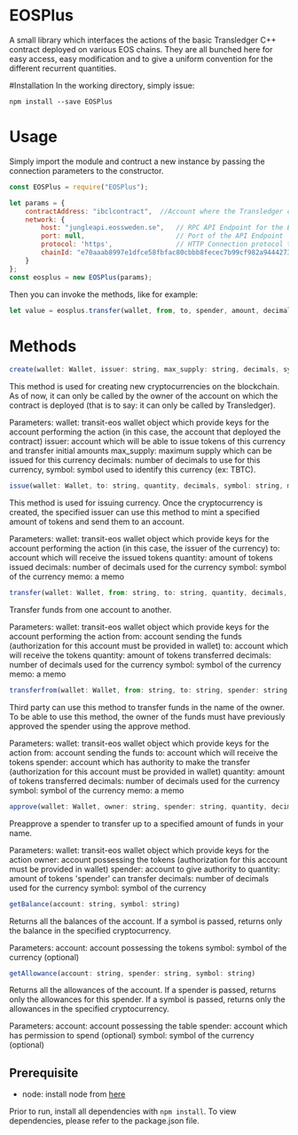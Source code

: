 # EOSPlus
A small library which interfaces the actions of the basic Transledger C++ contract deployed on various EOS chains.
They are all bunched here for easy access, easy modification and to give a uniform convention for the different recurrent quantities.

#Installation
In the working directory, simply issue:

`npm install --save EOSPlus`

# Usage

Simply import the module and contruct a new instance by passing the connection parameters to the constructor.

```javascript
const EOSPlus = require("EOSPlus");

let params = {
    contractAddress: "ibclcontract",  //Account where the Transledger contract is deployed (usually: ibclcontract) 
    network: {
        host: "jungleapi.eossweden.se",   // RPC API Endpoint for the EOS chain
        port: null,                       // Port of the API Endpoint
        protocol: 'https',                // HTTP Connection protocol to the API Endpoint
        chainId: "e70aaab8997e1dfce58fbfac80cbbb8fecec7b99cf982a9444273cbc64c41473"  // ChainId of the EOS chain (this example is for JUNGLE)
    }
};
const eosplus = new EOSPlus(params);
```

Then you can invoke the methods, like for example:

```javascript
let value = eosplus.transfer(wallet, from, to, spender, amount, decimals, symbol, memo);
```

# Methods

```javascript
create(wallet: Wallet, issuer: string, max_supply: string, decimals, symbol: string) 
```
This method is used for creating new cryptocurrencies on the blockchain. As of now, it can only be called by the owner of the
account on which the contract is deployed (that is to say: it can only be called by Transledger).

Parameters:
wallet: transit-eos wallet object which provide keys for the account performing the action (in this case, the account that deployed the contract)
issuer: account which will be able to issue tokens of this currency and transfer initial amounts 
max_supply: maximum supply which can be issued for this currency
decimals: number of decimals to use for this currency,
symbol: symbol used to identify this currency (ex: TBTC).

```javascript
issue(wallet: Wallet, to: string, quantity, decimals, symbol: string, memo: string)
```

This method is used for issuing currency. Once the cryptocurrency is created, the specified issuer can use this method to mint a specified amount of tokens and send them to an account. 

Parameters:
wallet: transit-eos wallet object which provide keys for the account performing the action (in this case, the issuer of the currency)
to: account which will receive the issued tokens
quantity: amount of tokens issued
decimals: number of decimals used for the currency
symbol: symbol of the currency
memo: a memo

```javascript
transfer(wallet: Wallet, from: string, to: string, quantity, decimals, symbol: string, memo: string)
```
Transfer funds from one account to another. 

Parameters:
wallet: transit-eos wallet object which provide keys for the account performing the action
from: account sending the funds (authorization for this account must be provided in wallet)
to: account which will receive the tokens
quantity: amount of tokens transferred
decimals: number of decimals used for the currency
symbol: symbol of the currency
memo: a memo

```javascript
transferfrom(wallet: Wallet, from: string, to: string, spender: string, quantity, decimals, symbol: string, memo: string)
```
Third party can use this method to transfer funds in the name of the owner. To be able to use this method, the owner of the funds must have previously approved the spender using the approve method.

Parameters:
wallet: transit-eos wallet object which provide keys for the action
from: account sending the funds
to: account which will receive the tokens
spender: account which has authority to make the transfer (authorization for this account must be provided in wallet)
quantity: amount of tokens transferred
decimals: number of decimals used for the currency
symbol: symbol of the currency
memo: a memo

```javascript
approve(wallet: Wallet, owner: string, spender: string, quantity, decimals, symbol: string)
```
Preapprove a spender to transfer up to a specified amount of funds in your name.

Parameters:
wallet: transit-eos wallet object which provide keys for the action
owner: account possessing the tokens (authorization for this account must be provided in wallet)
spender: account to give authority to 
quantity: amount of tokens 'spender' can transfer
decimals: number of decimals used for the currency
symbol: symbol of the currency

```javascript
getBalance(account: string, symbol: string)
```
Returns all the balances of the account. If a symbol is passed, returns only the balance in the specified cryptocurrency.

Parameters:
account: account possessing the tokens
symbol:  symbol of the currency (optional)

```javascript
getAllowance(account: string, spender: string, symbol: string)
```
Returns all the allowances of the account. If a spender is passed, returns only the allowances for this spender.
If a symbol is passed, returns only the allowances in the specified cryptocurrency.

Parameters:
account: account possessing the table
spender: account which has permission to spend (optional)
symbol: symbol of the currency (optional) 

## Prerequisite
* node: install node from [here](https://nodejs.org/en/download/)

Prior to run, install all dependencies with `npm install`. To view dependencies, please refer to the package.json file.